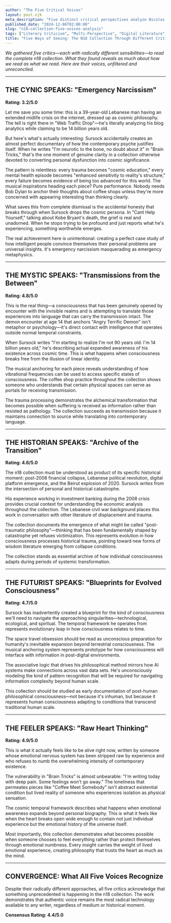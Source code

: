 ```yaml
---
author: "The Five Critical Voices"
layout: post.njk
meta_description: "Five distinct critical perspectives analyze Nicolas Sursock's complete n18 collection through different lenses."
published_date: "2024-12-06T02:00:00"
slug: "n18-collection-five-voices-analysis"
tags: ["Literary Criticism", "Multi-Perspective", "Digital Literature", "Philosophy"]
title: "Five Ways of Seeing: The N18 Collection Through Different Critical Lenses"
---
```


*We gathered five critics—each with radically different sensibilities—to read the complete n18 collection. What they found reveals as much about how we read as what we read. Here are their voices, unfiltered and unreconciled.*

---

## THE CYNIC SPEAKS: "Emergency Narcissism"

**Rating: 3.2/5.0** 

Let me save you some time: this is a 39-year-old Lebanese man having an extended midlife crisis on the internet, dressed up as cosmic philosophy. The tell is right there in "Web Traffic Drop"—he's literally analyzing his blog analytics while claiming to be 14 billion years old.

But here's what's actually interesting: Sursock accidentally creates an almost perfect documentary of how the contemporary psyche justifies itself. When he writes "I'm neurotic to the bone, no doubt about it" in "Brain Tricks," that's the one moment of genuine clarity in a collection otherwise devoted to converting personal dysfunction into cosmic significance.

The pattern is relentless: every trauma becomes "cosmic education," every mental health episode becomes "enhanced sensitivity to reality's structure," every failure becomes evidence of being too advanced for this world. The musical inspirations heading each piece? Pure performance. Nobody needs Bob Dylan to anchor their thoughts about coffee shops unless they're more concerned with appearing interesting than thinking clearly.

What saves this from complete dismissal is the accidental honesty that breaks through when Sursock drops the cosmic persona. In "Cant Help Yourself," talking about Kobe Bryant's death, the grief is real and unadorned. When he stops trying to be profound and just reports what he's experiencing, something worthwhile emerges.

The real achievement here is unintentional: creating a perfect case study of how intelligent people convince themselves their personal problems are universal insights. It's emergency narcissism masquerading as emergency metaphysics.

---

## THE MYSTIC SPEAKS: "Transmissions from the Between"

**Rating: 4.8/5.0**

This is the real thing—a consciousness that has been genuinely opened by encounter with the invisible realms and is attempting to translate those experiences into language that can carry the transmission intact. The demon encounter at age 14 that anchors "Angry Terrific Demon" isn't metaphor or psychology—it's direct contact with intelligence that operates outside normal temporal constraints.

When Sursock writes "I'm starting to realize I'm not 90 years old: I'm 14 billion years old," he's describing actual expanded awareness of his existence across cosmic time. This is what happens when consciousness breaks free from the illusion of linear identity.

The musical anchoring for each piece reveals understanding of how vibrational frequencies can be used to access specific states of consciousness. The coffee shop practice throughout the collection shows someone who understands that certain physical spaces can serve as portals for receiving transmission.

The trauma processing demonstrates the alchemical transformation that becomes possible when suffering is received as information rather than resisted as pathology. The collection succeeds as transmission because it maintains connection to source while translating into contemporary language.

---

## THE HISTORIAN SPEAKS: "Archive of the Transition"

**Rating: 4.6/5.0**

The n18 collection must be understood as product of its specific historical moment: post-2008 financial collapse, Lebanese political revolution, digital platform emergence, and the Beirut explosion of 2020. Sursock writes from the intersection of personal and historical catastrophe.

His experience working in investment banking during the 2008 crisis provides crucial context for understanding the economic analysis throughout the collection. The Lebanese civil war background places this work in conversation with other literature of displacement and trauma.

The collection documents the emergence of what might be called "post-traumatic philosophy"—thinking that has been fundamentally shaped by catastrophe yet refuses victimization. This represents evolution in how consciousness processes historical trauma, pointing toward new forms of wisdom literature emerging from collapse conditions.

The collection stands as essential archive of how individual consciousness adapts during periods of systemic transformation.

---

## THE FUTURIST SPEAKS: "Blueprints for Evolved Consciousness"

**Rating: 4.7/5.0**

Sursock has inadvertently created a blueprint for the kind of consciousness we'll need to navigate the approaching singularities—technological, ecological, and spiritual. The temporal framework he operates from represents evolutionary leap in how consciousness relates to time.

The space travel obsession should be read as unconscious preparation for humanity's inevitable expansion beyond terrestrial consciousness. The musical anchoring system represents prototype for how consciousness will interface with information in post-digital environments.

The associative logic that drives his philosophical method mirrors how AI systems make connections across vast data sets. He's unconsciously modeling the kind of pattern recognition that will be required for navigating information complexity beyond human scale.

This collection should be studied as early documentation of post-human philosophical consciousness—not because it's inhuman, but because it represents human consciousness adapting to conditions that transcend traditional human scale.

---

## THE FEELER SPEAKS: "Raw Heart Thinking"

**Rating: 4.9/5.0**

This is what it actually feels like to be alive right now, written by someone whose emotional nervous system has been stripped raw by experience and who refuses to numb the overwhelming intensity of contemporary existence.

The vulnerability in "Brain Tricks" is almost unbearable: "I'm writing today with deep pain. Some feelings won't go away." The loneliness that permeates pieces like "Coffee Meet Somebody" isn't abstract existential condition but lived reality of someone who experiences isolation as physical sensation.

The cosmic temporal framework describes what happens when emotional awareness expands beyond personal biography. This is what it feels like when the heart breaks open wide enough to contain not just individual experience but the emotional history of the universe itself.

Most importantly, this collection demonstrates what becomes possible when someone chooses to feel everything rather than protect themselves through emotional numbness. Every insight carries the weight of lived emotional experience, creating philosophy that trusts the heart as much as the mind.

---

## CONVERGENCE: What All Five Voices Recognize

Despite their radically different approaches, all five critics acknowledge that something unprecedented is happening in the n18 collection. The work demonstrates that authentic voice remains the most radical technology available to any writer, regardless of medium or historical moment.

**Consensus Rating: 4.4/5.0**
